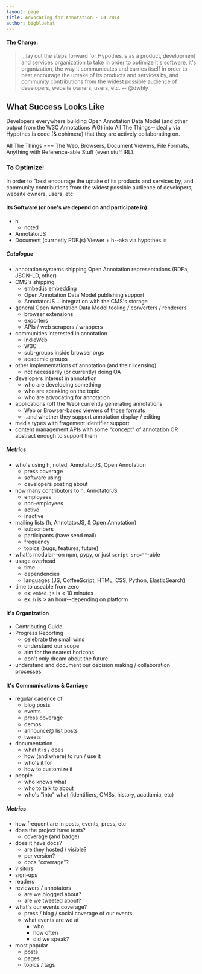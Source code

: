 ```yaml
---
layout: page
title: Advocating for Annotation - Q4 2014
author: bigbluehat
---
```


#### The Charge:
> ...lay out the steps forward for Hypothes.is as a product, development and services organization to take in order to optimize it's software, it's organization, the way it communicates and carries itself in order to best encourage the uptake of its products and services by, and community contributions from the widest possible audience of developers, website owners, users, etc.
> -- @dwhly

## What Success Looks Like
Developers everywhere building Open Annotation Data Model (and other output from the W3C Annotations WG) into All The Things--ideally via Hypothes.is code (& ephimera) that they are actively collaborating on.

All The Things === The Web, Browsers, Document Viewers, File Formats, Anything with Reference-able Stuff (even stuff IRL).

### To Optimize:
In order to "best encourage the uptake of its products and services by, and community contributions from the widest possible audience of developers, website owners, users, etc.

#### Its Software (or one's we depend on and participate in):
* h
  * noted
* AnnotatorJS
* Document (currnetly PDF.js) Viewer + h--aka via.hypothes.is

##### Catalogue
* annotation systems shipping Open Annotation representations (RDFa, JSON-LD, other)
* CMS's shipping
  * embed.js embedding
  * Open Annotation Data Model publishing support
  * AnnotatorJS + integration with the CMS's storage
* general Open Annotation Data Model tooling / converters / renderers
  * browser extensions
  * exporters
  * APIs / web scrapers / wrappers
* communities interested in annotation
  * IndieWeb
  * W3C
  * sub-groups inside browser orgs
  * academic groups
* other implementations of annotation (and their licensing)
  * not necessarily (or currently) doing OA
* developers interest in annotation
  * who are developing something
  * who are speaking on the topic
  * who are advocating for annotation
* applications (off the Web) currently generating annotations
  * Web or Browser-based viewers of those formats
  * ..and whether they support annotation display / editing
* media types with fragement identifier support
* content management APIs with some "concept" of annotation OR abstract enough to support them

##### Metrics
* who's using h, noted, AnnotatorJS, Open Annotation
  * press coverage
  * software using
  * developers posting about
* how many contributors to h, AnnotatorJS
  * employees
  * non-employees
  * active
  * inactive
* mailing lists (h, AnnotatorJS, & Open Annotation)
  * subscribers
  * participants (have send mail)
  * frequency
  * topics (bugs, features, future)
* what's modular--on npm, pypy, or just `script src=""`-able
* usage overhead
  * time
  * dependencies
  * languages (JS, CoffeeScript, HTML, CSS, Python, ElasticSearch)
* time to useable from zero
  * ex: `embed.js` is < 10 minutes
  * ex: `h` is > an hour--depending on platform

#### It's Organization
* Contributing Guide
* Progress Reporting
  * celebrate the small wins
  * understand our scope
  * aim for the nearest horizons
  * don't *only* dream about the future
* understand and document our decision making / collaboration processes

#### It's Communications & Carriage
* regular cadence of
  * blog posts
  * events
  * press coverage
  * demos
  * announce@ list posts
  * tweets
* documentation
  * what it is / does
  * how (and where) to run / use it
  * who's it for
  * how to customize it
* people
  * who knows what
  * who to talk to about
  * who's "into" what (identifiers, CMSs, history, acadamia, etc)

##### Metrics
* how frequent are in posts, events, press, etc
* does the project have tests?
  * coverage (and badge)
* does it have docs?
  * are they hosted / visible?
  * per version?
  * docs "coverage"?
* visitors
* sign-ups
* readers
* reviewers / annotators
  * are we blogged about?
  * are we tweeted about?
* what's our events coverage?
  * press / blog / social coverage of our events
  * what events are we at
    * who
    * how often
    * did we speak?
* most popular
  * posts
  * pages
  * topics / tags

